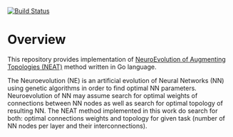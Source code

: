 [![Build Status](https://travis-ci.org/yaricom/goNEAT.svg?branch=master)](https://travis-ci.org/yaricom/goNEAT)

# Overview
This repository provides implementation of [NeuroEvolution of Augmenting Topologies (NEAT)][1] method written in Go language.

The Neuroevolution (NE) is an artificial evolution of Neural Networks (NN) using genetic algorithms in order to find optimal NN parameters. Neuroevolution of NN may assume search for optimal weights of connections between NN nodes as well as search for optimal topology of resulting NN. The NEAT method implemented in this work do search for both: optimal connections weights and topology for given task (number of NN nodes per layer and their interconnections).

[1]:http://www.cs.ucf.edu/~kstanley/neat.html
